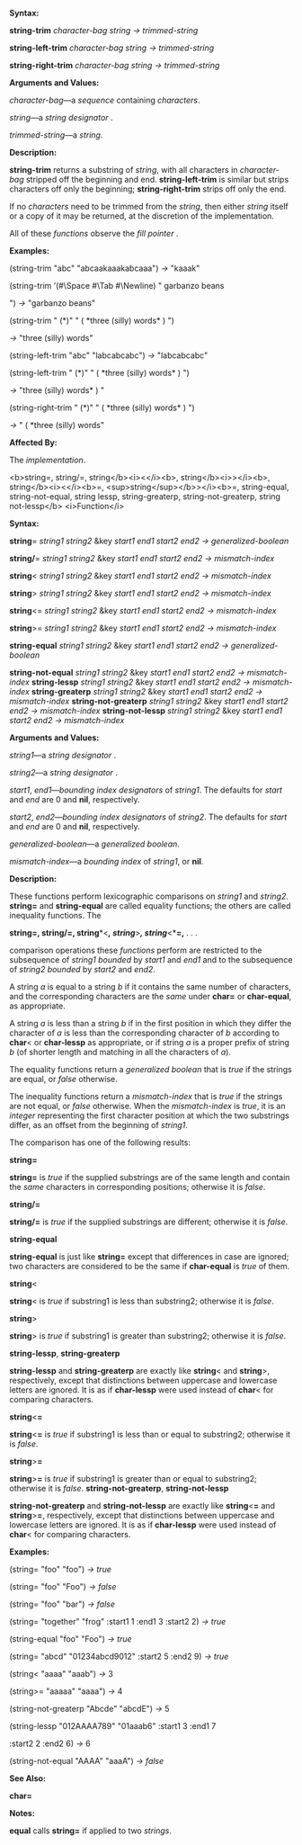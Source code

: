  

**Syntax:** 

**string-trim** *character-bag string → trimmed-string* 

**string-left-trim** *character-bag string → trimmed-string* 

**string-right-trim** *character-bag string → trimmed-string* 

**Arguments and Values:** 

*character-bag*—a *sequence* containing *characters*. 

*string*—a *string designator* . 

*trimmed-string*—a *string*. 

**Description:** 

**string-trim** returns a substring of *string*, with all characters in *character-bag* stripped off the beginning and end. **string-left-trim** is similar but strips characters off only the beginning; **string-right-trim** strips off only the end. 

If no *characters* need to be trimmed from the *string*, then either *string* itself or a copy of it may be returned, at the discretion of the implementation. 

All of these *functions* observe the *fill pointer* . 

**Examples:** 

(string-trim "abc" "abcaakaaakabcaaa") *→* "kaaak" 

(string-trim ’(#\Space #\Tab #\Newline) " garbanzo beans 

") *→* "garbanzo beans" 

(string-trim " (\*)" " ( \*three (silly) words\* ) ") 

*→* "three (silly) words" 

(string-left-trim "abc" "labcabcabc") *→* "labcabcabc" 

(string-left-trim " (\*)" " ( \*three (silly) words\* ) ") 

*→* "three (silly) words\* ) " 

(string-right-trim " (\*)" " ( \*three (silly) words\* ) ") 

*→* " ( \*three (silly) words" 



 

 

**Affected By:** 

The *implementation*. 

&#60;b&#62;string=, string/=, string&#60;/b&#62;&#60;i&#62;&#60;&#60;/i&#62;&#60;b&#62;, string&#60;/b&#62;&#60;i&#62;&#62;&#60;/i&#62;&#60;b&#62;, string&#60;/b&#62;&#60;i&#62;&#60;&#60;/i&#62;&#60;b&#62;=, &#60;sup&#62;string&#60;/sup&#62;&#60;/b&#62;&#62;&#60;/i&#62;&#60;b&#62;=, string-equal, string-not-equal, string lessp, string-greaterp, string-not-greaterp, string not-lessp&#60;/b&#62; &#60;i&#62;Function&#60;/i&#62; 

**Syntax:** 

**string**= *string1 string2* &key *start1 end1 start2 end2 → generalized-boolean* 

**string/**= *string1 string2* &key *start1 end1 start2 end2 → mismatch-index* 

**string**&#60; *string1 string2* &key *start1 end1 start2 end2 → mismatch-index* 

**string**&#62; *string1 string2* &key *start1 end1 start2 end2 → mismatch-index* 

**string**&#60;= *string1 string2* &key *start1 end1 start2 end2 → mismatch-index* 

**string**&#62;= *string1 string2* &key *start1 end1 start2 end2 → mismatch-index* 

**string-equal** *string1 string2* &key *start1 end1 start2 end2 → generalized-boolean* 

**string-not-equal** *string1 string2* &key *start1 end1 start2 end2 → mismatch-index* **string-lessp** *string1 string2* &key *start1 end1 start2 end2 → mismatch-index* **string-greaterp** *string1 string2* &key *start1 end1 start2 end2 → mismatch-index* **string-not-greaterp** *string1 string2* &key *start1 end1 start2 end2 → mismatch-index* **string-not-lessp** *string1 string2* &key *start1 end1 start2 end2 → mismatch-index* 

**Arguments and Values:** 

*string1*—a *string designator* . 

*string2*—a *string designator* . 

*start1*, *end1*—*bounding index designators* of *string1*. The defaults for *start* and *end* are 0 and **nil**, respectively. 

*start2*, *end2*—*bounding index designators* of *string2*. The defaults for *start* and *end* are 0 and **nil**, respectively. 

*generalized-boolean*—a *generalized boolean*. 

*mismatch-index*—a *bounding index* of *string1*, or **nil**. 

**Description:** 

These functions perform lexicographic comparisons on *string1* and *string2*. **string=** and **string-equal** are called equality functions; the others are called inequality functions. The 



 

 

**string=, string/=, string***&#60;***, string***&#62;***, string***&#60;***=,** *. . .* 

comparison operations these *functions* perform are restricted to the subsequence of *string1 bounded* by *start1* and *end1* and to the subsequence of *string2 bounded* by *start2* and *end2*. 

A string *a* is equal to a string *b* if it contains the same number of characters, and the corresponding characters are the *same* under **char=** or **char-equal**, as appropriate. 

A string *a* is less than a string *b* if in the first position in which they differ the character of *a* is less than the corresponding character of *b* according to **char**&#60; or **char-lessp** as appropriate, or if string *a* is a proper prefix of string *b* (of shorter length and matching in all the characters of *a*). 

The equality functions return a *generalized boolean* that is *true* if the strings are equal, or *false* otherwise. 

The inequality functions return a *mismatch-index* that is *true* if the strings are not equal, or *false* otherwise. When the *mismatch-index* is *true*, it is an *integer* representing the first character position at which the two substrings differ, as an offset from the beginning of *string1*. 

The comparison has one of the following results: 

**string=** 

**string=** is *true* if the supplied substrings are of the same length and contain the *same* characters in corresponding positions; otherwise it is *false*. 

**string/=** 

**string/=** is *true* if the supplied substrings are different; otherwise it is *false*. 

**string-equal** 

**string-equal** is just like **string=** except that differences in case are ignored; two characters are considered to be the same if **char-equal** is *true* of them. 

**string**&#60; 

**string**&#60; is *true* if substring1 is less than substring2; otherwise it is *false*. 

**string**&#62; 

**string**&#62; is *true* if substring1 is greater than substring2; otherwise it is *false*. 

**string-lessp**, **string-greaterp** 

**string-lessp** and **string-greaterp** are exactly like **string**&#60; and **string**&#62;, respectively, except that distinctions between uppercase and lowercase letters are ignored. It is as if **char-lessp** were used instead of **char**&#60; for comparing characters. 

**string**&#60;**=** 

**string**&#60;**=** is *true* if substring1 is less than or equal to substring2; otherwise it is *false*. 

 

 

**string**&#62;**=** 

**string**&#62;**=** is *true* if substring1 is greater than or equal to substring2; otherwise it is *false*. **string-not-greaterp**, **string-not-lessp** 

**string-not-greaterp** and **string-not-lessp** are exactly like **string**&#60;**=** and **string**&#62;**=**, respectively, except that distinctions between uppercase and lowercase letters are ignored. It is as if **char-lessp** were used instead of **char**&#60; for comparing characters. 

**Examples:** 

(string= "foo" "foo") *→ true* 

(string= "foo" "Foo") *→ false* 

(string= "foo" "bar") *→ false* 

(string= "together" "frog" :start1 1 :end1 3 :start2 2) *→ true* 

(string-equal "foo" "Foo") *→ true* 

(string= "abcd" "01234abcd9012" :start2 5 :end2 9) *→ true* 

(string&#60; "aaaa" "aaab") *→* 3 

(string&#62;= "aaaaa" "aaaa") *→* 4 

(string-not-greaterp "Abcde" "abcdE") *→* 5 

(string-lessp "012AAAA789" "01aaab6" :start1 3 :end1 7 

:start2 2 :end2 6) *→* 6 

(string-not-equal "AAAA" "aaaA") *→ false* 

**See Also:** 

**char=** 

**Notes:** 

**equal** calls **string=** if applied to two *strings*. 

